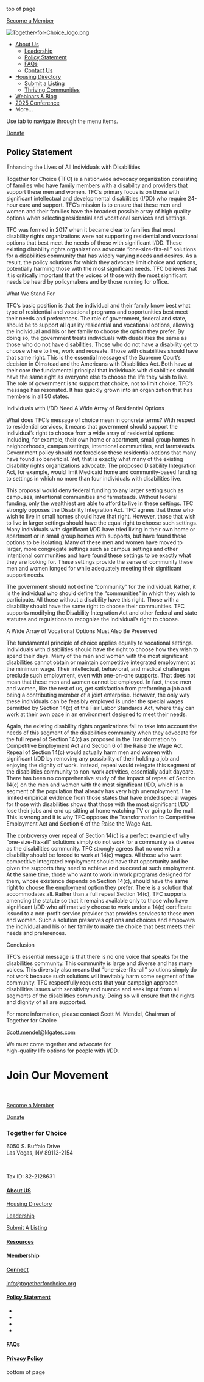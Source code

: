 top of page

[Become a Member](https://www.togetherforchoice.org/ga-membership)

[![Together-for-Choice_logo.png](https://static.wixstatic.com/media/941966_0a155bac8c7e47dbb897ec71987c2c3c~mv2.png/v1/crop/x_57,y_0,w_1543,h_800/fill/w_182,h_91,al_c,q_85,usm_2.00_1.00_0.00,enc_avif,quality_auto/Together-for-Choice_logo.png)](https://www.togetherforchoice.org/)

* [About Us](https://www.togetherforchoice.org/aboutus)
    * [Leadership](https://www.togetherforchoice.org/leadership)
    * [Policy Statement](https://www.togetherforchoice.org/policystatement)
    * [FAQs](https://www.togetherforchoice.org/faqs)
    * [Contact Us](https://www.togetherforchoice.org/contact-us)
* [Housing Directory](https://www.togetherforchoice.org/housing-directory)
    * [Submit a Listing](https://www.togetherforchoice.org/submit-a-listing)
    * [Thriving Communities](https://www.togetherforchoice.org/thriving-communities)
* [Webinars & Blog](https://www.togetherforchoice.org/webinarsandblog)
* [2025 Conference](https://www.togetherforchoice.org/savethedate2025conference)
* More...
    

Use tab to navigate through the menu items.

[Donate](https://together-for-choice.snwbll.com/donate-now)

Policy Statement
----------------

Enhancing the Lives of All Individuals with Disabilities

Together for Choice (TFC) is a nationwide advocacy organization consisting of families who have family members with a disability and providers that support these men and women. TFC’s primary focus is on those with significant intellectual and developmental disabilities (I/DD) who require 24-hour care and support. TFC’s mission is to ensure that these men and women and their families have the broadest possible array of high quality options when selecting residential and vocational services and settings.  
  
TFC was formed in 2017 when it became clear to families that most disability rights organizations were not supporting residential and vocational options that best meet the needs of those with significant I/DD. These existing disability rights organizations advocate “one-size-fits-all” solutions for a disabilities community that has widely varying needs and desires. As a result, the policy solutions for which they advocate limit choice and options, potentially harming those with the most significant needs. TFC believes that it is critically important that the voices of those with the most significant needs be heard by policymakers and by those running for office. 

What We Stand For

TFC’s basic position is that the individual and their family know best what type of residential and vocational programs and opportunities best meet their needs and preferences. The role of government, federal and state, should be to support all quality residential and vocational options, allowing the individual and his or her family to choose the option they prefer. By doing so, the government treats individuals with disabilities the same as those who do not have disabilities. Those who do not have a disability get to choose where to live, work and recreate. Those with disabilities should have that same right. This is the essential message of the Supreme Court’s decision in Olmstead and the Americans with Disabilities Act. Both have at their core the fundamental principal that individuals with disabilities should have the same right as everyone else to choose the life they wish to live. The role of government is to support that choice, not to limit choice. TFC’s message has resonated. It has quickly grown into an organization that has members in all 50 states.

Individuals with I/DD Need A Wide Array of Residential Options

What does TFC’s message of choice mean in concrete terms? With respect to residential services, it means that government should support the individual’s right to choose from a wide array of residential options including, for example, their own home or apartment, small group homes in neighborhoods, campus settings, intentional communities, and farmsteads. Government policy should not foreclose these residential options that many have found so beneficial. Yet, that is exactly what many of the existing disability rights organizations advocate. The proposed Disability Integration Act, for example, would limit Medicaid home and community-based funding to settings in which no more than four individuals with disabilities live.

This proposal would deny federal funding to any larger setting such as campuses, intentional communities and farmsteads. Without federal funding, only the wealthiest are able to afford to live in these settings. TFC strongly opposes the Disability Integration Act. TFC agrees that those who wish to live in small homes should have that right. However, those that wish to live in larger settings should have the equal right to choose such settings. Many individuals with significant I/DD have tried living in their own home or apartment or in small group homes with supports, but have found these options to be isolating. Many of these men and women have moved to larger, more congregate settings such as campus settings and other intentional communities and have found these settings to be exactly what they are looking for. These settings provide the sense of community these men and women longed for while adequately meeting their significant support needs.

The government should not define “community” for the individual. Rather, it is the individual who should define the “communities” in which they wish to participate. All those without a disability have this right. Those with a disability should have the same right to choose their communities. TFC supports modifying the Disability Integration Act and other federal and state statutes and regulations to recognize the individual’s right to choose.

A Wide Array of Vocational Options Must Also Be Preserved

The fundamental principle of choice applies equally to vocational settings. Individuals with disabilities should have the right to choose how they wish to spend their days. Many of the men and women with the most significant disabilities cannot obtain or maintain competitive integrated employment at the minimum wage. Their intellectual, behavioral, and medical challenges preclude such employment, even with one-on-one supports. That does not mean that these men and women cannot be employed. In fact, these men and women, like the rest of us, get satisfaction from preforming a job and being a contributing member of a joint enterprise. However, the only way these individuals can be feasibly employed is under the special wages permitted by Section 14(c) of the Fair Labor Standards Act, where they can work at their own pace in an environment designed to meet their needs.

Again, the existing disability rights organizations fail to take into account the needs of this segment of the disabilities community when they advocate for the full repeal of Section 14(c) as proposed in the Transformation to Competitive Employment Act and Section 6 of the Raise the Wage Act. Repeal of Section 14(c) would actually harm men and women with significant I/DD by removing any possibility of their holding a job and enjoying the dignity of work. Instead, repeal would relegate this segment of the disabilities community to non-work activities, essentially adult daycare. There has been no comprehensive study of the impact of repeal of Section 14(c) on the men and women with the most significant I/DD, which is a segment of the population that already has very high unemployment. The limited empirical evidence from those states that have ended special wages for those with disabilities shows that those with the most significant I/DD lose their jobs and end up sitting at home watching TV or going to the mall. This is wrong and it is why TFC opposes the Transformation to Competitive Employment Act and Section 6 of the Raise the Wage Act.

The controversy over repeal of Section 14(c) is a perfect example of why “one-size-fits-all” solutions simply do not work for a community as diverse as the disabilities community. TFC strongly agrees that no one with a disability should be forced to work at 14(c) wages. All those who want competitive integrated employment should have that opportunity and be given the supports they need to achieve and succeed at such employment. At the same time, those who want to work in work programs designed for them, whose existence depends on Section 14(c), should have the same right to choose the employment option they prefer. There is a solution that accommodates all. Rather than a full repeal Section 14(c), TFC supports amending the statute so that it remains available only to those who have significant I/DD who affirmatively choose to work under a 14(c) certificate issued to a non-profit service provider that provides services to these men and women. Such a solution preserves options and choices and empowers the individual and his or her family to make the choice that best meets their needs and preferences.

Conclusion

TFC’s essential message is that there is no one voice that speaks for the disabilities community. This community is large and diverse and has many voices. This diversity also means that “one-size-fits-all” solutions simply do not work because such solutions will inevitably harm some segment of the community. TFC respectfully requests that your campaign approach disabilities issues with sensitivity and nuance and seek input from all segments of the disabilities community. Doing so will ensure that the rights and dignity of all are supported.

For more information, please contact Scott M. Mendel, Chairman of Together for Choice

[Scott.mendel@klgates.com](mailto:Scott.mendel@klgates.com)

We must come together and advocate for  
high-quality life options for people with I/DD.    
  
Join Our Movement   
 
======================================================================================================================

[Become a Member](https://www.togetherforchoice.org/ga-membership)

[](https://www.togetherforchoice.org/policystatement)

[Donate](https://together-for-choice.snwbll.com/donate-now)

### Together for Choice

6050 S. Buffalo Drive  
Las Vegas, NV 89113-2154

​

Tax ID: 82-2128631

#### [About US](https://www.togetherforchoice.org/aboutus)

[Housing Directory](https://www.togetherforchoice.org/housing-directory)

[Leadership](https://www.togetherforchoice.org/)

[Submit A Listing](https://www.togetherforchoice.org/submit-a-listing)

#### [Resources](https://www.togetherforchoice.org/)

#### [Membership](https://www.togetherforchoice.org/ga-membership)

#### [Connect](https://www.togetherforchoice.org/contact-us)

[info@togetherforchoice.org](mailto:info@togetherforchoice.org)

#### [Policy Statement](https://www.togetherforchoice.org/policystatement)

* [](https://www.facebook.com/TogetherForChoice/)
* [](https://www.youtube.com/channel/UC-P4_Lr22IWaMMHxK5EhLlA)
* [](https://www.instagram.com/togetherforchoice/)
* [](https://twitter.com/Together4Choice)

#### [FAQs](https://www.togetherforchoice.org/faqs)

#### [Privacy Policy](https://www.togetherforchoice.org/terms-of-use)

bottom of page